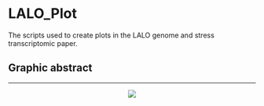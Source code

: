 # LALO_Plot
The scripts used to create plots in the LALO genome and stress transcriptomic paper.

## Graphic abstract

---
<p align="center">
  <img src="https://github.com/wzuhou/LALO_scripts/blob/main/Graphic%20abstract.png">
</p>
